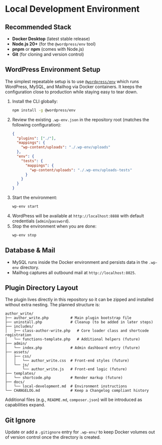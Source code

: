 # Local Development Environment

## Recommended Stack

- **Docker Desktop** (latest stable release)
- **Node.js 20+** (for the `@wordpress/env` tool)
- **pnpm** or **npm** (comes with Node.js)
- **Git** (for cloning and version control)

## WordPress Environment Setup

The simplest repeatable setup is to use [`@wordpress/env`](https://developer.wordpress.org/block-editor/reference-guides/packages/packages-env/) which runs WordPress, MySQL, and Mailhog via Docker containers. It keeps the configuration close to production while staying easy to tear down.

1. Install the CLI globally:
   ```bash
   npm install -g @wordpress/env
   ```
2. Review the existing `.wp-env.json` in the repository root (matches the following configuration):
   ```json
   {
     "plugins": ["./"],
     "mappings": {
       "wp-content/uploads": "./.wp-env/uploads"
     },
     "env": {
       "tests": {
         "mappings": {
           "wp-content/uploads": "./.wp-env/uploads-tests"
         }
       }
     }
   }
   ```
3. Start the environment:
   ```bash
   wp-env start
   ```
4. WordPress will be available at `http://localhost:8888` with default credentials (`admin`/`password`).
5. Stop the environment when you are done:
   ```bash
   wp-env stop
   ```

## Database & Mail

- MySQL runs inside the Docker environment and persists data in the `.wp-env` directory.
- Mailhog captures all outbound mail at `http://localhost:8025`.

## Plugin Directory Layout

The plugin lives directly in this repository so it can be zipped and installed without extra nesting. The planned structure is:

```
author_write/
├── author_write.php          # Main plugin bootstrap file
├── uninstall.php             # Cleanup (to be added in later steps)
├── includes/
│   ├── class-author-write.php   # Core loader class and shortcode registration
│   └── functions-template.php   # Additional helpers (future)
├── admin/
│   └── index.php             # Admin dashboard entry (future)
├── assets/
│   ├── css/
│   │   └── author_write.css  # Front-end styles (future)
│   └── js/
│       └── author_write.js   # Front-end logic (future)
├── templates/
│   └── shortcode.php         # Render markup (future)
├── docs/
│   └── local-development.md  # Environment instructions
└── CHANGELOG.md              # Keep a Changelog compliant history
```

Additional files (e.g., `README.md`, `composer.json`) will be introduced as capabilities expand.

## Git Ignore

Update or add a `.gitignore` entry for `.wp-env/` to keep Docker volumes out of version control once the directory is created.
